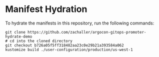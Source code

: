 # Manifest Hydration

To hydrate the manifests in this repository, run the following commands:

```shell
git clone https://github.com/zachaller/argocon-gitops-promoter-hydrate-demo
# cd into the cloned directory
git checkout b726a05f5ff318482aa23c0e29b21a393584a062
kustomize build ./user-configuration/production/us-west-1
```
